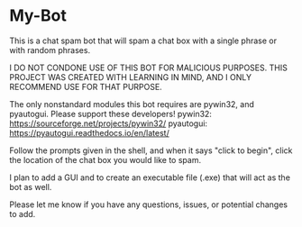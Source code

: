 # My-Bot
This is a chat spam bot that will spam a chat box with a single phrase or with random phrases. 

I DO NOT CONDONE USE OF THIS BOT FOR MALICIOUS PURPOSES. THIS PROJECT WAS CREATED WITH LEARNING IN MIND, AND I ONLY RECOMMEND USE FOR THAT PURPOSE.

The only nonstandard modules this bot requires are pywin32, and pyautogui. Please support these developers!
pywin32: https://sourceforge.net/projects/pywin32/
pyautogui: https://pyautogui.readthedocs.io/en/latest/

Follow the prompts given in the shell, and when it says "click to begin", click the location of the chat box you would like to spam.

I plan to add a GUI and to create an executable file (.exe) that will act as the bot as well.

Please let me know if you have any questions, issues, or potential changes to add.
